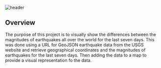 ![header](https://user-images.githubusercontent.com/88597956/146654856-07d125ea-e0e0-4e3f-b111-64e28931b101.png)

## Overview
The purpose of this project is to visually show the differences between the magnitudes of earthquakes all over the world for the last seven days. This was done using a URL for GeoJSON earthquake data from the USGS website and retrieve geographical coordinates and the magnitudes of earthquakes for the last seven days. Then adding the data to a map to provide a visual representation fo the data.
